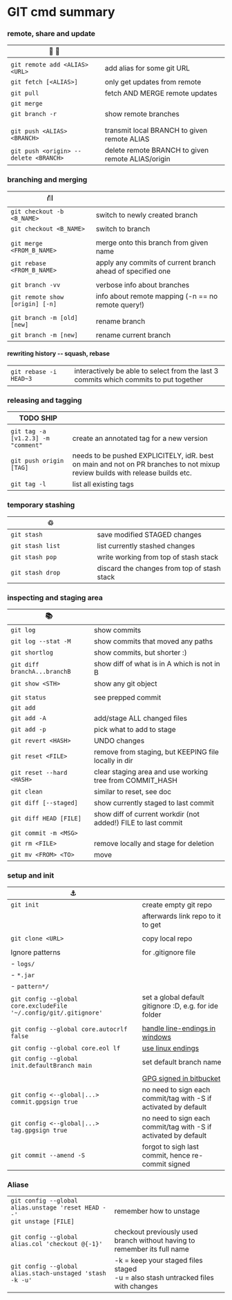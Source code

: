 # GIT cmd summary


### remote, share and update
| &#128186; &#128673;            |                                                            |
|--------------------------------|------------------------------------------------------------|
|                                |                                                            |
| `git remote add <ALIAS> <URL>` | add alias for some git URL                                 |
| `git fetch [<ALIAS>]         ` | only get updates from remote                               |
| `git pull                  `   | fetch AND MERGE remote updates                             |
| `git merge                 `   |                                                            |
| `git branch -r             `   | show remote branches                                       |
|                                |                                                            |
|                                |                                                            |
| `git push <ALIAS> <BRANCH> `   | transmit local BRANCH to given remote ALIAS                |
| `git push <origin> --delete <BRANCH> `   | delete remote BRANCH to given remote ALIAS/origin|




### branching and merging
| &#9945;                       |                                                            |
|-------------------------------|------------------------------------------------------------|
| `git checkout -b <B_NAME>   ` | switch to newly created branch                             |
| `git checkout <B_NAME>      ` | switch to branch                                           |
|                               |                                                            |
| `git merge <FROM_B_NAME>    ` | merge onto this branch from given name                     |
| `git rebase <FROM_B_NAME>   ` | apply any commits of current branch ahead of specified one |
|                               |                                                            |
|`git branch -vv               `| verbose info about branches                                |
|`git remote show [origin] [-n]`| info about remote mapping (-n == no remote query!)         |
|                               |                                                            |
|`git branch -m [old] [new]    `| rename branch                                              |
|`git branch -m [new]          `| rename current branch                                      |


#### rewriting history -- squash, rebase
|                              |                                                            |
|------------------------------|------------------------------------------------------------|
|`git rebase -i HEAD~3        `| interactively be able to select from the last 3 commits which commits to put together |


### releasing and tagging

| TODO SHIP                         |                                                            |
|-----------------------------------|------------------------------------------------------------|
|                                   |                                                            |
| `git tag -a [v1.2.3] -m "comment"`| create an annotated tag for a new version                  |
| `git push origin [TAG]           `| needs to be pushed EXPLICITELY, idR. best on main and not on PR branches to not mixup review builds with release builds etc.    |
| `git tag -l                      `| list all existing tags                                     |



### temporary stashing

| &#9842;                      |                                                            |
|------------------------------|------------------------------------------------------------|
| `git stash                 ` | save modified STAGED changes                               |
| `git stash list            ` | list currently stashed changes                             |
| `git stash pop             ` | write working from top of stash stack                      |
| `git stash drop            ` | discard the changes from top of stash stack                |





### inspecting and staging area

| &#128218;                    |                                                            |
|------------------------------|------------------------------------------------------------|
| `git log                   ` | show commits                                               |
| `git log --stat -M         ` | show commits that moved any paths                          |
| `git shortlog              ` | show commits, but shorter :)                               |
| `git diff branchA...branchB` | show diff of what is in A which is not in B                |
| `git show <STH>            ` | show any git object                                        |
|                              |                                                            |
| `git status                ` | see prepped commit                                         |
| `git add                   ` |                                                            |
| `git add -A                ` | add/stage ALL changed files                                |
| `git add -p                ` | pick what to add to stage                                  |
| `git revert <HASH>         ` | UNDO changes                                               |
| `git reset <FILE>          ` | remove from staging, but KEEPING file locally in dir       |
| `git reset --hard <HASH>   ` | clear staging area and use working tree from COMMIT_HASH   |
| `git clean                 ` | similar to reset, see doc                                  |
| `git diff [--staged]       ` | show currently staged to last commit                       |
| `git diff HEAD [FILE]      ` | show diff of current workdir (not added!) FILE to last commit |
| `git commit -m <MSG>       ` |                                                            |
| `git rm <FILE>             ` | remove locally and stage for deletion                      |
| `git mv <FROM> <TO>        ` | move                                                       |



### setup and init

| &#9875;                      |                                                            |
|------------------------------|------------------------------------------------------------|
| `git init                  ` | create empty git repo                                      |
| `                          ` | afterwards link repo to it to get                          |
|                              |                                                            |
| `git clone <URL>           ` | copy local repo                                            |
|                              |                                                            |
| Ignore patterns              | for .gitignore file                                        |
| - `logs/                     ` |                                                            |
| - `*.jar                     ` |                                                            |
| - `pattern*/                 ` |                                                            |
| `git config --global core.excludeFile '~/.config/git/.gitignore'` | set a global default gitignore :D, e.g. for ide folder |
|                              |                                                            |
| `git config --global core.autocrlf false` | [handle line-endings in windows](https://stackoverflow.com/questions/2517190/how-do-i-force-git-to-use-lf-instead-of-crlf-under-windows) |
| `git config --global core.eol lf        ` | [use linux endings  ](https://docs.github.com/en/get-started/getting-started-with-git/configuring-git-to-handle-line-endings) |
| `git config --global init.defaultBranch main` | set default branch name                                                                                                       |
|                              |                                                            |
|                                                 | [GPG signed in bitbucket](https://confluence.atlassian.com/bitbucketserver/using-gpg-keys-913477014.html)                                                               |
| `git config <--global\|...> commit.gpgsign true` | no need to sign each commit/tag with -S if activated by default |
| `git config <--global\|...> tag.gpgsign true` | no need to sign each commit/tag with -S if activated by default |
| `git commit --amend -S                     ` | forgot to sigh last commit, hence re-commit signed              |



### Aliase


|                                 |                                                            |
|---------------------------------|------------------------------------------------------------|
| `git config --global alias.unstage 'reset HEAD --'` <br> `git unstage [FILE]` | remember how to unstage |
| `git config --global alias.col 'checkout @{-1}'` | checkout previously used branch without having to remember its full name |
| `git config --global alias.stach-unstaged 'stash -k -u'` | -k = keep your staged files staged <br> -u = also stash untracked files with changes |

